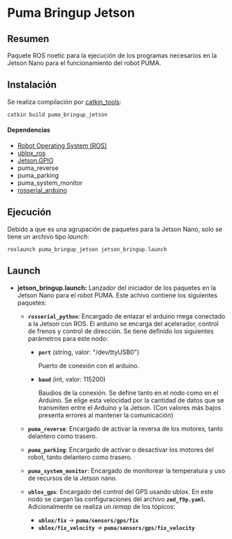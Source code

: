 # Puma Bringup Jetson

## Resumen

Paquete ROS noetic para la ejecución de los programas necesarios en la Jetson Nano para el funcionamiento del robot PUMA.

## Instalación

Se realiza compilación por [catkin_tools](https://catkin-tools.readthedocs.io/en/latest/):

    catkin build puma_bringup_jetson

#### Dependencias

- [Robot Operating System (ROS)](http://wiki.ros.org)
- [ublox_ros](https://github.com/KumarRobotics/ublox)
- [Jetson.GPIO](https://github.com/NVIDIA/jetson-gpio)
- puma_reverse
- puma_parking
- puma_system_monitor
- [rosserial_arduino](http://wiki.ros.org/rosserial_arduino)

## Ejecución

Debido a que es una agrupación de paquetes para la Jetson Nano, solo se tiene un archivo tipo _launch_:

    roslaunch puma_bringup_jetson jetson_bringup.launch

## Launch

- **jetson_bringup.launch:** Lanzador del iniciador de los paquetes en la Jetson Nano para el robot PUMA. Este achivo contiene los siguientes paquetes:

  - **`rosserial_python`**: Encargado de enlazar el arduino mega conectado a la Jetson con ROS. El arduino se encarga del acelerador, control de frenos y control de dirección. Se tiene definido los siguientes parámetros para este nodo:

    - **`port`** (string, valor: "/dev/ttyUSB0")

      Puerto de conexión con el arduino.

    - **`baud`** (int, valor: 115200)

      Baudios de la conexión. Se define tanto en el nodo como en el Arduino. Se elige esta velocidad por la cantidad de datos que se transmiten entre el Arduino y la Jetson. (Con valores más bajos presenta errores al mantener la comunicación)

  - **`puma_reverse`**: Encargado de activar la reversa de los motores, tanto delantero como trasero.

  - **`puma_parking`**: Encargado de activar o desactivar los motores del robot, tanto delantero como trasero.

  - **`puma_system_monitor`**: Encargado de monitorear la temperatura y uso de recursos de la Jetson nano.

  - **`ublox_gps`**: Encargado del control del GPS usando ublox. En este nodo se cargan las configuraciones del archivo **`zed_f9p.yaml`**. Adicionalmente se realiza un _remap_ de los tópicos:

    - **`ublox/fix`** -> **`puma/sensors/gps/fix`**
    - **`ublox/fix_velocity`** -> **`puma/sensors/gps/fix_velocity`**

